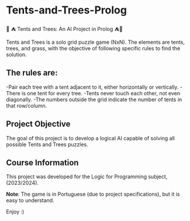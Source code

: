 # Tents-and-Trees-Prolog
🌲 ⛺ Tents and Trees: An AI Project in Prolog ⛺🌲

Tents and Trees is a solo grid puzzle game (NxN). The elements are tents, trees, and grass, with the objective of following specific rules to find the solution.

##  The rules are:
  -Pair each tree with a tent adjacent to it, either horizontally or vertically.
  -There is one tent for every tree.
  -Tents never touch each other, not even diagonally.
  -The numbers outside the grid indicate the number of tents in that row/column.

## Project Objective
The goal of this project is to develop a logical AI capable of solving all possible Tents and Trees puzzles.

## Course Information
This project was developed for the Logic for Programming subject, (2023/2024).

__Note__: The game is in Portuguese (due to project specifications), but it is easy to understand.

Enjoy :)
